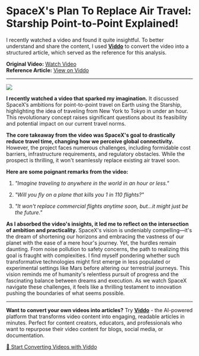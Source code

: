 # SpaceX's Plan To Replace Air Travel: Starship Point-to-Point Explained!

I recently watched a video and found it quite insightful. To better understand and share the content, I used **[Viddo](https://viddo.pro/)** to convert the video into a structured article, which served as the reference for this analysis.

**Original Video:** [Watch Video](https://www.youtube.com/watch?v=WAOvaeeD9-Q)  
**Reference Article:** [View on Viddo](https://viddo.pro/zh/video-result/8ea4c77b-8bac-4647-aa80-57ae1722c872)

---

![](https://img.youtube.com/vi/WAOvaeeD9-Q/0.jpg)

**I recently watched a video that sparked my imagination.** It discussed SpaceX’s ambitions for point-to-point travel on Earth using the Starship, highlighting the idea of traveling from New York to Tokyo in under an hour. This revolutionary concept raises significant questions about its feasibility and potential impact on our current travel norms.

**The core takeaway from the video was SpaceX's goal to drastically reduce travel time, changing how we perceive global connectivity.** However, the project faces numerous challenges, including formidable cost barriers, infrastructure requirements, and regulatory obstacles. While the prospect is thrilling, it won't seamlessly replace existing air travel soon.

**Here are some poignant remarks from the video:**

1. *"Imagine traveling to anywhere in the world in an hour or less."*

2. *"Will you fly on a plane that kills you 1 in 110 flights?"*

3. *"It won't replace commercial flights anytime soon, but...it might just be the future."*

**As I absorbed the video's insights, it led me to reflect on the intersection of ambition and practicality.** SpaceX's vision is undeniably compelling—it's the dream of shortening our horizons and embracing the vastness of our planet with the ease of a mere hour's journey. Yet, the hurdles remain daunting. From noise pollution to safety concerns, the path to realizing this goal is fraught with complexities. I find myself pondering whether such transformative technologies might first emerge in less populated or experimental settings like Mars before altering our terrestrial journeys. This vision reminds me of humanity's relentless pursuit of progress and the fascinating balance between dreams and execution. As we watch SpaceX navigate these challenges, it feels like a thrilling testament to innovation pushing the boundaries of what seems possible.

---

**Want to convert your own videos into articles?** Try **[Viddo](https://viddo.pro/)** - the AI-powered platform that transforms video content into engaging, readable articles in minutes. Perfect for content creators, educators, and professionals who want to repurpose their video content for blogs, social media, or documentation.

[🚀 Start Converting Videos with Viddo](https://viddo.pro/)